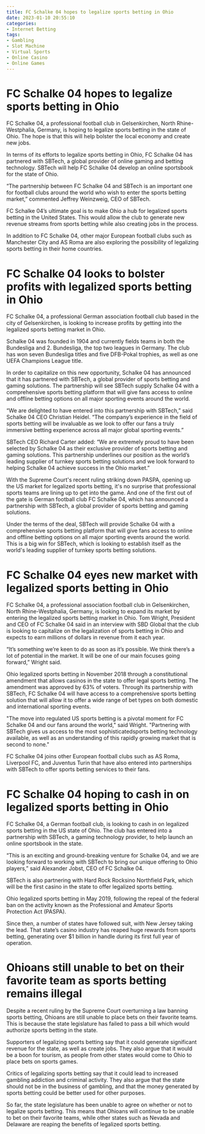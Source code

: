 ```yaml
---
title: FC Schalke 04 hopes to legalize sports betting in Ohio
date: 2023-01-10 20:55:10
categories:
- Internet Betting
tags:
- Gambling
- Slot Machine
- Virtual Sports
- Online Casino
- Online Games
---
```



#  FC Schalke 04 hopes to legalize sports betting in Ohio

FC Schalke 04, a professional football club in Gelsenkirchen, North Rhine-Westphalia, Germany, is hoping to legalize sports betting in the state of Ohio. The hope is that this will help bolster the local economy and create new jobs.

In terms of its efforts to legalize sports betting in Ohio, FC Schalke 04 has partnered with SBTech, a global provider of online gaming and betting technology. SBTech will help FC Schalke 04 develop an online sportsbook for the state of Ohio.

“The partnership between FC Schalke 04 and SBTech is an important one for football clubs around the world who wish to enter the sports betting market,” commented Jeffrey Weinzweig, CEO of SBTech.

FC Schalke 04’s ultimate goal is to make Ohio a hub for legalized sports betting in the United States. This would allow the club to generate new revenue streams from sports betting while also creating jobs in the process.

In addition to FC Schalke 04, other major European football clubs such as Manchester City and AS Roma are also exploring the possibility of legalizing sports betting in their home countries.

#  FC Schalke 04 looks to bolster profits with legalized sports betting in Ohio

FC Schalke 04, a professional German association football club based in the city of Gelsenkirchen, is looking to increase profits by getting into the legalized sports betting market in Ohio.

Schalke 04 was founded in 1904 and currently fields teams in both the Bundesliga and 2. Bundesliga, the top two leagues in Germany. The club has won seven Bundesliga titles and five DFB-Pokal trophies, as well as one UEFA Champions League title.

In order to capitalize on this new opportunity, Schalke 04 has announced that it has partnered with SBTech, a global provider of sports betting and gaming solutions. The partnership will see SBTech supply Schalke 04 with a comprehensive sports betting platform that will give fans access to online and offline betting options on all major sporting events around the world.

“We are delighted to have entered into this partnership with SBTech,” said Schalke 04 CEO Christian Heidel. “The company’s experience in the field of sports betting will be invaluable as we look to offer our fans a truly immersive betting experience across all major global sporting events.”

SBTech CEO Richard Carter added: “We are extremely proud to have been selected by Schalke 04 as their exclusive provider of sports betting and gaming solutions. This partnership underlines our position as the world’s leading supplier of turnkey sports betting solutions and we look forward to helping Schalke 04 achieve success in the Ohio market.”



With the Supreme Court's recent ruling striking down PASPA, opening up the US market for legalized sports betting, it's no surprise that professional sports teams are lining up to get into the game. And one of the first out of the gate is German football club FC Schalke 04, which has announced a partnership with SBTech, a global provider of sports betting and gaming solutions.

Under the terms of the deal, SBTech will provide Schalke 04 with a comprehensive sports betting platform that will give fans access to online and offline betting options on all major sporting events around the world. This is a big win for SBTech, which is looking to establish itself as the world's leading supplier of turnkey sports betting solutions.

#  FC Schalke 04 eyes new market with legalized sports betting in Ohio

FC Schalke 04, a professional association football club in Gelsenkirchen, North Rhine-Westphalia, Germany, is looking to expand its market by entering the legalized sports betting market in Ohio. Tom Wright, President and CEO of FC Schalke 04 said in an interview with SBD Global that the club is looking to capitalize on the legalization of sports betting in Ohio and expects to earn millions of dollars in revenue from it each year.

“It’s something we’re keen to do as soon as it’s possible. We think there’s a lot of potential in the market. It will be one of our main focuses going forward,” Wright said.

Ohio legalized sports betting in November 2018 through a constitutional amendment that allows casinos in the state to offer legal sports betting. The amendment was approved by 63% of voters. Through its partnership with SBTech, FC Schalke 04 will have access to a comprehensive sports betting solution that will allow it to offer a wide range of bet types on both domestic and international sporting events.

"The move into regulated US sports betting is a pivotal moment for FC Schalke 04 and our fans around the world," said Wright. "Partnering with SBTech gives us access to the most sophisticatedsports betting technology available, as well as an understanding of this rapidly growing market that is second to none."

FC Schalke 04 joins other European football clubs such as AS Roma, Liverpool FC, and Juventus Turin that have also entered into partnerships with SBTech to offer sports betting services to their fans.

#  FC Schalke 04 hoping to cash in on legalized sports betting in Ohio

FC Schalke 04, a German football club, is looking to cash in on legalized sports betting in the US state of Ohio. The club has entered into a partnership with SBTech, a gaming technology provider, to help launch an online sportsbook in the state.

“This is an exciting and ground-breaking venture for Schalke 04, and we are looking forward to working with SBTech to bring our unique offering to Ohio players,” said Alexander Jobst, CEO of FC Schalke 04.

SBTech is also partnering with Hard Rock Rocksino Northfield Park, which will be the first casino in the state to offer legalized sports betting.

Ohio legalized sports betting in May 2019, following the repeal of the federal ban on the activity known as the Professional and Amateur Sports Protection Act (PASPA).

Since then, a number of states have followed suit, with New Jersey taking the lead. That state’s casino industry has reaped huge rewards from sports betting, generating over $1 billion in handle during its first full year of operation.

#  Ohioans still unable to bet on their favorite team as sports betting remains illegal

Despite a recent ruling by the Supreme Court overturning a law banning sports betting, Ohioans are still unable to place bets on their favorite teams. This is because the state legislature has failed to pass a bill which would authorize sports betting in the state.

Supporters of legalizing sports betting say that it could generate significant revenue for the state, as well as create jobs. They also argue that it would be a boon for tourism, as people from other states would come to Ohio to place bets on sports games.

Critics of legalizing sports betting say that it could lead to increased gambling addiction and criminal activity. They also argue that the state should not be in the business of gambling, and that the money generated by sports betting could be better used for other purposes.

So far, the state legislature has been unable to agree on whether or not to legalize sports betting. This means that Ohioans will continue to be unable to bet on their favorite teams, while other states such as Nevada and Delaware are reaping the benefits of legalized sports betting.